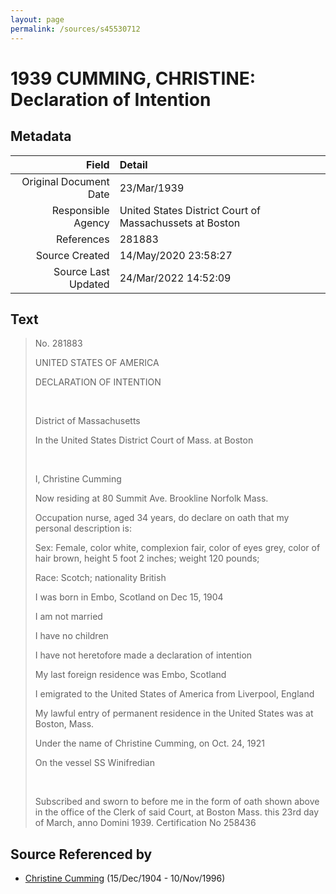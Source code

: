 ```yaml
---
layout: page
permalink: /sources/s45530712
---
```


# 1939 CUMMING, CHRISTINE: Declaration of Intention

## Metadata

Field | Detail
---:|:---
Original Document Date | 23/Mar/1939
Responsible Agency | United States District Court of Massachussets at Boston
References | 281883
Source Created | 14/May/2020 23:58:27
Source Last Updated | 24/Mar/2022 14:52:09

## Text

> No. 281883
>
> UNITED STATES OF AMERICA
>
> DECLARATION OF INTENTION
>
> <br/>
>
> District of Massachusetts
>
> In the United States District Court of Mass. at Boston
>
> <br/>
>
> I, Christine Cumming
>
> Now residing at 80 Summit Ave. Brookline Norfolk Mass.
>
> Occupation nurse, aged 34 years, do declare on oath that my personal description is:
>
> Sex: Female, color white, complexion fair, color of eyes grey, color of hair brown, height 5 foot 2 inches; weight 120 pounds; 
>
> Race: Scotch; nationality British
>
> I was born in Embo, Scotland on Dec 15, 1904
>
> I am not married
>
> I have no children
>
> I have not heretofore made a declaration of intention
>
> My last foreign residence was Embo, Scotland
>
> I emigrated to the United States of America from Liverpool, England
>
> My lawful entry of permanent residence in the United States was at Boston, Mass.
>
> Under the name of Christine Cumming, on Oct. 24, 1921
>
> On the vessel SS Winifredian
>
> <br/>
>
> Subscribed and sworn to before me in the form of oath shown above in the office of the Clerk of said Court, at Boston Mass. this 23rd day of March, anno Domini 1939. Certification No 258436
>

## Source Referenced by

* [Christine Cumming](../people/@24328630@-christine-cumming-b1904-12-15-d1996-11-10.md) (15/Dec/1904 - 10/Nov/1996)

